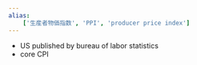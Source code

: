```yaml
---
alias:
    ['生産者物価指数', 'PPI', 'producer price index']
---
```

- US
    published by bureau of labor statistics 
- core CPI